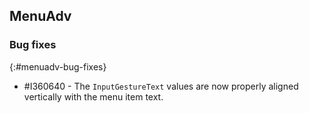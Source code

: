 ## MenuAdv

### Bug fixes
{:#menuadv-bug-fixes}

* \#I360640 - The `InputGestureText` values are now properly aligned vertically with the menu item text.